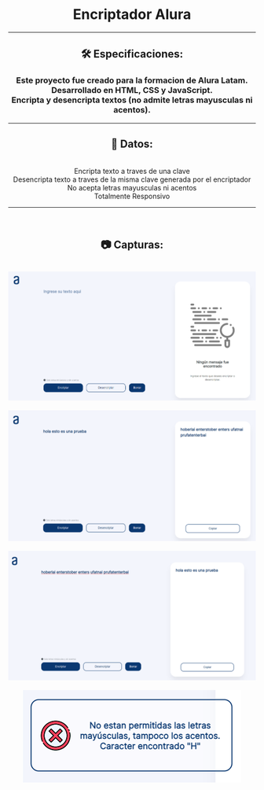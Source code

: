 <div id="titulo" align="center">
    <h1 align="center">Encriptador Alura</h1>
</div>

---

<div id="Caracteristicas" align="center">
    <h2 align="center"> 🛠️ Especificaciones:</h2>
    <h3>
        Este proyecto fue creado para la formacion de Alura Latam. <br>
        Desarrollado en HTML, CSS y JavaScript. <br>
        Encripta y desencripta textos (no admite letras mayusculas ni acentos).
    </h3>
</div>

---

<div id="datos" align="center">
    <h2>💾 Datos:</h2>
    <br>
        Encripta texto a traves de una clave<br>
        Desencripta texto a traves de la misma clave generada por el encriptador<br>
        No acepta letras mayusculas ni acentos<br>
        Totalmente Responsivo<br>
</div>

---

<div id="capturas" align="center">
    <br>
    <h2> 📷 Capturas:</h2>
    <br>
    <img src="https://github.com/elchino8779/ImagenesGitHub/blob/main/EncriptadorAlura/Pantalla1.png?raw=true" alt="Cap1" width="700">
    <br>
    <br>
    <img src="https://github.com/elchino8779/ImagenesGitHub/blob/main/EncriptadorAlura/Pantalla2.png?raw=true" alt="Cap2" width="700">
    <br>
    <br>
    <img src="https://github.com/elchino8779/ImagenesGitHub/blob/main/EncriptadorAlura/Pantalla3.png?raw=true" alt="Cap3" width="700">
        <br>
    <br>
    <img src="https://github.com/elchino8779/ImagenesGitHub/blob/main/EncriptadorAlura/Pantalla4.png?raw=true" alt="Cap4">
    
</div>



